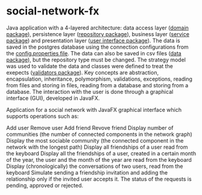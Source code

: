 # social-network-fx

Java application with a 4-layered architecture: data access layer ([domain package](https://github.com/Iri25/social-network-fx/tree/main/SocialNetwork/src/main/java/socialnetwork/domain)), persistence layer ([repository package](https://github.com/Iri25/social-network-fx/tree/main/SocialNetwork/src/main/java/socialnetwork/repository)), business layer ([service package](https://github.com/Iri25/social-network-fx/tree/main/SocialNetwork/src/main/java/socialnetwork/service)) and presentation layer ([user interface package](https://github.com/Iri25/social-network-fx/tree/main/SocialNetwork/src/main/java/socialnetwork/ui)). The data is saved in the postgres database using the connection configurations from the [config.properties file](https://github.com/Iri25/social-network-fx/blob/main/SocialNetwork/src/main/resources/config.properties). The data can also be saved in csv files ([data package](https://github.com/Iri25/social-network-fx/tree/main/SocialNetwork/data)), but the repository type must be changed. The strategy model was used to validate the data and classes were defined to treat the exepects ([validators package](https://github.com/Iri25/social-network-fx/tree/main/SocialNetwork/src/main/java/socialnetwork/domain/validators)). Key concepts are abstraction, encapsulation, inheritance, polymorphism, validations, exceptions, reading from files and storing in files, reading from a database and storing from a database. The interaction with the user is done through a graphical interface (GUI), developed in JavaFX.

Application for a social network with JavaFX graphical interface which supports operations such as:

Add user
Remove user
Add friend
Revove friend
Display number of communities (the number of connected components in the network graph)
Display the most sociable community (the connected component in the network with the longest path)
Display all friendships of a user read from the keyboard
Display all the friendships of a user, created in a certain month of the year, the user and the month of the year are read from the keyboard
Display (chronologically) the conversations of two users, read from the keyboard
Simulate sending a friendship invitation and adding the relationship only if the invited user accepts it. The status of the requests is pending, approved or rejected.
